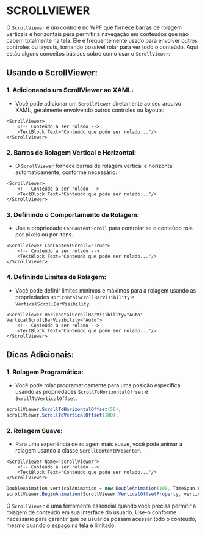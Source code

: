 # SCROLLVIEWER
O `ScrollViewer` é um controle no WPF que fornece barras de rolagem verticais e horizontais para permitir a navegação em conteúdos que não cabem totalmente na tela. Ele é frequentemente usado para envolver outros controles ou layouts, tornando possível rolar para ver todo o conteúdo. Aqui estão alguns conceitos básicos sobre como usar o `ScrollViewer`:

## Usando o ScrollViewer:
### 1. **Adicionando um ScrollViewer ao XAML:**
   - Você pode adicionar um `ScrollViewer` diretamente ao seu arquivo XAML, geralmente envolvendo outros controles ou layouts:

```xaml
<ScrollViewer>
    <!-- Conteúdo a ser rolado -->
    <TextBlock Text="Conteúdo que pode ser rolado..."/>
</ScrollViewer>
```

### 2. **Barras de Rolagem Vertical e Horizontal:**
   - O `ScrollViewer` fornece barras de rolagem vertical e horizontal automaticamente, conforme necessário:

```xaml
<ScrollViewer>
    <!-- Conteúdo a ser rolado -->
    <TextBlock Text="Conteúdo que pode ser rolado..."/>
</ScrollViewer>
```

### 3. **Definindo o Comportamento de Rolagem:**
   - Use a propriedade `CanContentScroll` para controlar se o conteúdo rola por pixels ou por itens.

```xaml
<ScrollViewer CanContentScroll="True">
    <!-- Conteúdo a ser rolado -->
    <TextBlock Text="Conteúdo que pode ser rolado..."/>
</ScrollViewer>
```

### 4. **Definindo Limites de Rolagem:**
   - Você pode definir limites mínimos e máximos para a rolagem usando as propriedades `HorizontalScrollBarVisibility` e `VerticalScrollBarVisibility`.

```xaml
<ScrollViewer HorizontalScrollBarVisibility="Auto" VerticalScrollBarVisibility="Auto">
    <!-- Conteúdo a ser rolado -->
    <TextBlock Text="Conteúdo que pode ser rolado..."/>
</ScrollViewer>
```

## Dicas Adicionais:
### 1. **Rolagem Programática:**
   - Você pode rolar programaticamente para uma posição específica usando as propriedades `ScrollToHorizontalOffset` e `ScrollToVerticalOffset`.

```csharp
scrollViewer.ScrollToHorizontalOffset(50);
scrollViewer.ScrollToVerticalOffset(100);
```

### 2. **Rolagem Suave:**
   - Para uma experiência de rolagem mais suave, você pode animar a rolagem usando a classe `ScrollContentPresenter`.

```xaml
<ScrollViewer Name="scrollViewer">
    <!-- Conteúdo a ser rolado -->
    <TextBlock Text="Conteúdo que pode ser rolado..."/>
</ScrollViewer>
```

```csharp
DoubleAnimation verticalAnimation = new DoubleAnimation(100, TimeSpan.FromMilliseconds(500));
scrollViewer.BeginAnimation(ScrollViewer.VerticalOffsetProperty, verticalAnimation);
```

O `ScrollViewer` é uma ferramenta essencial quando você precisa permitir a rolagem de conteúdo em sua interface do usuário. Use-o conforme necessário para garantir que os usuários possam acessar todo o conteúdo, mesmo quando o espaço na tela é limitado. 